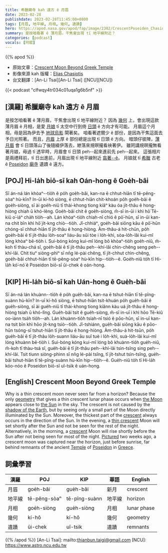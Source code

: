 ```yaml
---
title: 希臘廟寺 kah 遠方 ê 月眉
date: 2023-02-28
publishdate: 2023-02-28T11:45:00+0800
tags: [月眉, 地平線, 月相, 幾何, 遺蹟]
hero: https://apod.nasa.gov/apod/fap/image/2302/CrescentPoseiden_Chasiotis_1080.jpg
summary: 是按咱看著 ê 薄月眉，干焦會出現 tī 地平線附近？
categories: [podcast]
vocals: [阿錕]
---
```


{{% apod %}}

- 原始文章：[Crescent Moon Beyond Greek Temple](https://apod.nasa.gov/apod/ap230228.html)
- 影像來源 kah 版權：[Elias Chasiotis](https://www.facebook.com/elias.chasiotis)
- 台文翻譯：[An-Li Tsai][An-Li Tsai] ([NCU][NCU])

{{< podcast "clfwqy4tr034c01uqa1g6b5nf" >}}

## [漢羅] 希臘廟寺 kah 遠方 ê 月眉
是按怎咱看著 ê 薄月眉，干焦會出現 tī 地平線附近？
因為 [幾何][geometry] 上，會出現這款薄月眉 ê 月相，是愛 [月娘][the Moon] tī 太空中行到倚 [日頭][the Sun] ê 方向才有可能。
月眉這个月相，毋是因為伊去予 [地球烏影][shadow of the Earth] 閘著矣。
咱看著遮爾少 ê 部份，是因為干焦這面去予日光照著。
而且，[月眉][crescent 1]  上厚 ê 部份總是出現 tī 日頭 ê 方向。
暗頭仔彼陣，[薄月眉][thin crescent] 會 tī 日頭落山了後隨綴伊落去，紲落來規暝攏看袂著伊。
雖罔講規暝攏無看著月娘，毋過 tī 透早時，月眉會 tī 日頭 peh--起來進前先 peh--起來。
這張相片是兩禮拜前，tī 日出進前，月眉出現 tī 地平線附近 [翕著--ê][Pictured]。
月娘就 tī [希臘][Greece] 古老 ê [Poseidon][Poseidon] [廟寺][Temple] 遺蹟 ê 遠方。


## [POJ] Hi-la̍h biō-sī kah Oán-hong ê Goe̍h-bâi
Sī án-ná lán khòaⁿ--tio̍h ê po̍h goe̍h-bâi, kan-na ē chhut-hiān tī tē-pêng-sòaⁿ hù-kīn?
In-ūi kí-hô siòng, ē chhut-hiān chit-khoán po̍h goe̍h-bâi ê goe̍h-siòng, sī ài goe̍h-niû tī thài-khong tiong kiâⁿ kàu óa ji̍t-thâu ê hong-hiòng chiah ū khó-lêng.
Goe̍h-bâi chit ê goe̍h-siòng, m̄-sī in-ūi i khì hō͘ Tē-kiû o͘-iáⁿ cha̍h tio̍h--ah.
Lán khòaⁿ-tio̍h chiah-nī chió ê pō͘-hūn, sī in-ūi kan-na chit bīn khì hō͘ ji̍t-kng chiò--tio̍h.
Jî-chhiáⁿ, goe̍h-bâi siōng kāu ê pō͘-hūn chóng-sī chhut-hiān tī ji̍t-thâu ê hong-hiòng.
Àm-thâu-á hit-chūn, po̍h goe̍h-bâi ē tī ji̍t-thâu lo̍h-soaⁿ liáu-āu sûi tòe i lo̍h-khì, sòa-lo̍h-lâi kui-mî lóng khòaⁿ bē-tio̍h i.
Sui-bóng kóng kui-mî lóng bô khòaⁿ-tio̍h goe̍h-niû, m̄-koh tī thàu-chá sî, goe̍h-bâi ē tī ji̍t-thâu peh--khí-lâi chìn-chêng seng peh--khí-lâi.
Chit tiuⁿ siòng-phìⁿ sī nn̄g lé-pài chêng, tī ji̍t-chhut chìn-chêng, goe̍h-bâi chhut-hiān tī tē-pêng-sòaⁿ hù-kīn hip--tio̍h--ê.
Goe̍h-niû to̍h tī Hi-la̍h kó͘-nó͘ ê Poseidon biō-sī ûi-chek ê oán-hong.



## [KIP] Hi-la̍h biō-sī kah Uán-hong ê Gue̍h-bâi
Sī án-ná lán khuànn--tio̍h ê po̍h gue̍h-bâi, kan-na ē tshut-hiān tī tē-pîng-suànn hù-kīn?
In-uī kí-hô siòng, ē tshut-hiān tsit-khuán po̍h gue̍h-bâi ê gue̍h-siòng, sī ài gue̍h-niû tī thài-khong tiong kiânn kàu uá ji̍t-thâu ê hong-hiòng tsiah ū khó-lîng.
Gue̍h-bâi tsit ê gue̍h-siòng, m̄-sī in-uī i khì hōo Tē-kiû oo-iánn tsa̍h tio̍h--ah.
Lán khuànn-tio̍h tsiah-nī tsió ê pōo-hūn, sī in-uī kan-na tsit bīn khì hōo ji̍t-kng tsiò--tio̍h.
Jî-tshiánn, gue̍h-bâi siōng kāu ê pōo-hūn tsóng-sī tshut-hiān tī ji̍t-thâu ê hong-hiòng.
Àm-thâu-á hit-tsūn, po̍h gue̍h-bâi ē tī ji̍t-thâu lo̍h-suann liáu-āu suî tuè i lo̍h-khì, suà-lo̍h-lâi kui-mî lóng khuànn bē-tio̍h i.
Sui-bóng kóng kui-mî lóng bô khuànn-tio̍h gue̍h-niû, m̄-koh tī thàu-tsá sî, gue̍h-bâi ē tī ji̍t-thâu peh--khí-lâi tsìn-tsîng sing peh--khí-lâi.
Tsit tiunn siòng-phìnn sī nn̄g lé-pài tsîng, tī ji̍t-tshut tsìn-tsîng, gue̍h-bâi tshut-hiān tī tē-pîng-suànn hù-kīn hip--tio̍h--ê.
Gue̍h-niû to̍h tī Hi-la̍h kóo-nóo ê Poseidon biō-sī uî-tsik ê uán-hong.



## [English] Crescent Moon Beyond Greek Temple
Why is a thin crescent moon never seen far from a horizon?
Because the only [geometry][geometry] that gives a thin crescent lunar phase occurs when [the Moon][the Moon] appears close to [the Sun][the Sun] in the sky.
The crescent is not caused by the [shadow of the Earth][shadow of the Earth], but by seeing only a small part of the Moon directly illuminated by the Sun.
Moreover, the thickest part of the [crescent][crescent 1] always occurs in the direction of the Sun.
In the evening, a [thin crescent][thin crescent] Moon will set shortly after the Sun and not be seen for the rest of the night.
Alternatively, in the morning, a [crescent][crescent 2] Moon will rise shortly before the Sun after not being seen for most of the night.
[Pictured][Pictured] two weeks ago, a crescent moon was captured near the horizon, just before sunrise, far behind remnants of the ancient [Temple][Temple] of [Poseidon][Poseidon] in [Greece][Greece].


## 詞彙學習

|漢羅|POJ|KIP|華語|English|
|-|-|-|-|-|
|月眉|goe̍h-bâi|gue̍h-bâi|新月|crescent|
|地平線|tē-pêng-sòaⁿ|tē-pîng-suànn|地平線|horizon|
|月相|goe̍h-siòng|gue̍h-siòng|月相|lunar phase|
|幾何|kí-hô|kí-hô|幾何|geometry|
|遺蹟|ûi-chek|uî-tsik|遺蹟|remnants|

{{% /apod %}}
[An-Li Tsai]: mailto:thianbun.taigi@gmail.com
[NCU]: https://www.astro.ncu.edu.tw

[copyright]: https://apod.nasa.gov/apod/fap/lib/about_apod.html#srapply
[License]: https://creativecommons.org/licenses/by/2.0/

[geometry]:https://spaceplace.nasa.gov/review/all-about-the-moon/moon_phases.en.jpg
[the Moon]:https://solarsystem.nasa.gov/moons/earths-moon/in-depth/
[the Sun]:https://solarsystem.nasa.gov/solar-system/sun/in-depth/
[shadow of the Earth]:https://apod.nasa.gov/apod/ap211125.html
[crescent 1]:https://apod.nasa.gov/apod/ap210725.html
[thin crescent]:https://apod.nasa.gov/apod/ap220725.html
[crescent 2]:https://apod.nasa.gov/apod/ap210429.html
[Pictured]:https://www.facebook.com/elias.chasiotis/posts/10225879511108570
[Temple]:https://youtu.be/nNJdmtWQmVw
[Poseidon]:https://en.wikipedia.org/wiki/Temple_of_Poseidon,_Sounion
[Greece]:https://en.wikipedia.org/wiki/Greece
